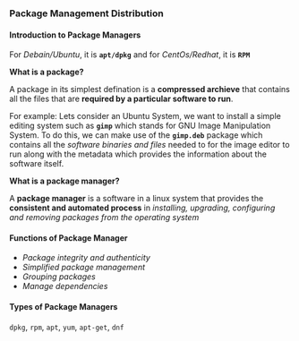 ### Package Management Distribution

#### Introduction to Package Managers
For _Debain/Ubuntu_, it is **`apt/dpkg`** and for _CentOs/Redhat_, it is **`RPM`**

**What is a package?**

A package in its simplest defination is a **compressed archieve** that contains all the files that are **required by a particular software to run**.
    
For example: Lets consider an Ubuntu System, we want to install a simple editing system such as **`gimp`** which stands for  GNU Image Manipulation System. To do this, we can make use of the **`gimp.deb`** package which contains all the _software binaries and files_ needed to for the image editor to run along with the metadata which provides the information about the software itself.


**What is a package manager?**

A **package manager** is a software in a linux system that provides the **consistent and automated process** in _installing, upgrading, configuring and removing packages from the operating system_

#### Functions of Package Manager

- _Package integrity and authenticity_
- _Simplified package management_
- _Grouping packages_
- _Manage dependencies_

#### Types of Package Managers

`dpkg`, `rpm`, `apt`, `yum`, `apt-get`, `dnf`




